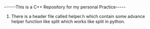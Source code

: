 ------This is a C++ Repository for my personal Practice-----

1. There is a header file called helper.h which contain some advance helper function
   like split which works like split in python.

